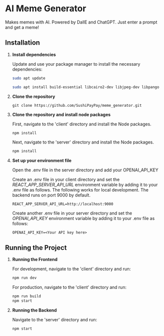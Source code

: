 # AI Meme Generator

Makes memes with AI. Powered by DallE and ChatGPT. Just enter a prompt and get a meme!

## Installation

1. **Install dependencies**

    Update and use your package manager to install the necessary dependencies:
   
    ```bash
    sudo apt update
    ```

    ```bash
    sudo apt install build-essential libcairo2-dev libjpeg-dev libpango1.0-dev libgif-dev nodejs npm
    ```

3. **Clone the repository**
    ```
    git clone https://github.com/SushiPayPay/meme_generator.git
    ```

4. **Clone the repository and install node packages**

    First, navigate to the 'client' directory and install the Node packages.

    ```bash
    npm install
    ```

    Next, navigate to the 'server' directory and install the Node packages.

    ```bash
    npm install
    ```

5. **Set up your environment file**

    Open the .env file in the server directory and add your OPENAI_API_KEY

    Create an .env file in your client directory and set the *REACT_APP_SERVER_API_URL* environment variable by adding it to your .env file as follows. The following works for local development. The backend runs on port 9000 by default.
    ```
    REACT_APP_SERVER_API_URL=http://localhost:9000
    ```

    Create another .env file in your server directory and set the *OPENAI_API_KEY* environment variable by adding it to your .env file as follows:
    ```
    OPENAI_API_KEY=<Your API key here>
    ```

## Running the Project

1. **Running the Frontend**

    For development, navigate to the 'client' directory and run:

    ```bash
    npm run dev
    ```

    For production, navigate to the 'client' directory and run:

    ```bash
    npm run build
    npm start
    ```

2. **Running the Backend**

    Navigate to the 'server' directory and run:

    ```bash
    npm start
    ```

